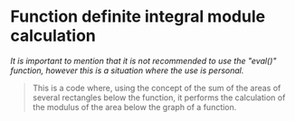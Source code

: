 # Function definite integral module calculation
 _It is important to mention that it is not recommended to use the "eval()" function, however this is a situation where the use is personal._
 
 
> This is a code where, using the concept of the sum of the areas of several rectangles below the function, it performs the calculation of the modulus of the area below the graph of a function.
